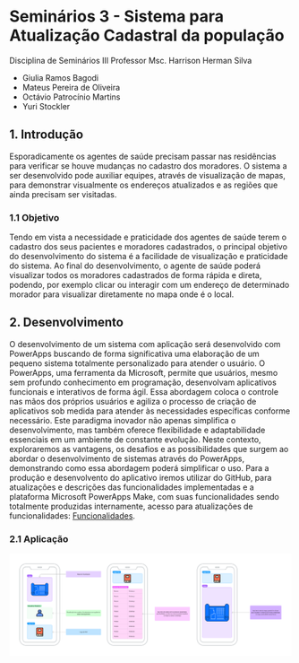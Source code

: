 # Seminários 3 - Sistema para Atualização Cadastral da população

Disciplina de Seminários III
Professor Msc. Harrison Herman Silva

- Giulia Ramos Bagodi
- Mateus Pereira de Oliveira
- Octávio Patrocínio Martins
- Yuri Stockler


## 1. Introdução
  Esporadicamente os agentes de saúde precisam passar nas residências para verificar se houve mudanças no cadastro dos moradores. O sistema a ser desenvolvido pode auxiliar equipes, através de visualização de mapas, para demonstrar visualmente os endereços atualizados e as regiões que ainda precisam ser visitadas.

### 1.1 Objetivo
  Tendo em vista a necessidade e praticidade dos agentes de saúde terem o cadastro dos seus pacientes e moradores cadastrados, o principal objetivo do desenvolvimento do sistema é a facilidade de visualização e praticidade do sistema.
  Ao final do desenvolvimento, o agente de saúde poderá visualizar todos os moradores cadastrados de forma rápida e direta, podendo, por exemplo clicar ou interagir com um endereço de determinado morador para visualizar diretamente no mapa onde é o local.

  ## 2. Desenvolvimento
  
  O desenvolvimento de um sistema com aplicação será desenvolvido com PowerApps buscando de forma significativa uma elaboração de um pequeno sistema totalmente personalizado para atender o usuário. O PowerApps, uma ferramenta da Microsoft, permite que usuários, mesmo sem profundo conhecimento em programação, desenvolvam aplicativos funcionais e interativos de forma ágil. Essa abordagem coloca o controle nas mãos dos próprios usuários e agiliza o processo de criação de aplicativos sob medida para atender às necessidades específicas conforme necessário. Este paradigma inovador não apenas simplifica o desenvolvimento, mas também oferece flexibilidade e adaptabilidade essenciais em um ambiente de constante evolução. Neste contexto, exploraremos as vantagens, os desafios e as possibilidades que surgem ao abordar o desenvolvimento de sistemas através do PowerApps, demonstrando como essa abordagem poderá simplificar o uso.
  Para a produção e desenvolvento do aplicativo iremos utilizar do GitHub, para atualizações e descrições das funcionalidades implementadas e a plataforma Microsoft PowerApps Make, com suas funcionalidades sendo totalmente produzidas internamente, acesso para atualizações de funcionalidades: <a href="https://github.com/ICEI-PUC-Minas-PPC-CC/SeminariosIII-Cadastro/blob/main/Funcionalidades/Atualiza%C3%A7%C3%B5es">Funcionalidades</a>.

### 2.1 Aplicação

<img src="img/Device Frames (Community).png">
